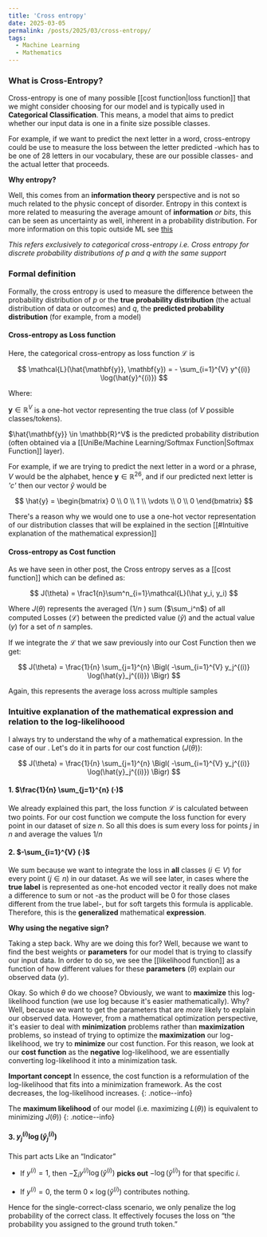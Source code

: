 ```yaml
---
title: 'Cross entropy'
date: 2025-03-05
permalink: /posts/2025/03/cross-entropy/
tags:
  - Machine Learning 
  - Mathematics
---
```


### What is Cross-Entropy?
Cross-entropy is one of many possible [[cost function|loss function]] that we might consider choosing for our model and is typically used in **Categorical Classification**. This means, a model that aims to predict whether our input data is one in a finite size possible classes.

For example, if we want to predict the next letter in a word, cross-entropy could be use to measure the loss between the letter predicted -which has to be one of 28 letters in our vocabulary, these are our possible classes- and the actual letter that proceeds.

**Why entropy?**

Well, this comes from an **information theory** perspective and is not so much related to the physic concept of disorder. Entropy in this context is more related to measuring the average amount of **information** _or bits_, this can be seen as uncertainty as well, inherent in a probability distribution. For more information on this topic outside ML see [this](https://en.wikipedia.org/wiki/Cross-entropy) 

*This refers exclusively to categorical cross-entropy i.e. Cross entropy for discrete probability distributions of $p$ and $q$ with the same support*

### Formal definition
Formally, the cross entropy is used to measure the difference between the probability distribution of $p$  or the **true probability distribution** (the actual distribution of data or outcomes) and $q$, the **predicted probability distribution** (for example, from a model)

#### Cross-entropy as Loss function
Here, the categorical cross-entropy as loss function $\mathcal{L}$ is

$$
\mathcal{L}(\hat{\mathbf{y}}, \mathbf{y}) = - \sum_{i=1}^{V} y^{(i)} \log(\hat{y}^{(i)})
$$

Where: 

$\mathbf{y} \in \mathbb{R}^V$ is a one-hot vector representing the true class (of $V$ possible classes/tokens).

$\hat{\mathbf{y}} \in \mathbb{R}^V$ is the predicted probability distribution (often obtained via a [[UniBe/Machine Learning/Softmax Function|Softmax Function]] layer).

For example, if we are trying to predict the next letter in a word or a phrase, $V$ would be the alphabet, hence $\mathbf{y} \in \mathbb{R}^{26}$, and if our predicted next letter is _'c'_ then our vector $\hat y$ would be

$$
\hat{y} = \begin{bmatrix} 0 \\ 0 \\ 1 \\ \vdots \\ 0 \\ 0 \end{bmatrix}
$$

There's a reason why we would one to use a one-hot vector representation of our distribution classes that will be explained in the section [[#Intuitive explanation of the mathematical expression]]
#### Cross-entropy as Cost function
As we have seen in other post, the Cross entropy serves as a [[cost function]] which can be defined as:

$$
J(\theta) = \frac1{n}\sum^n_{i=1}\mathcal{L}(\hat y_i, y_i)
$$

Where $J(\theta)$ represents the averaged ($1/n$ ) sum ($\sum_i^n$) of all computed Losses ($\mathcal{L}$) between the predicted value ($\hat y$) and the actual value ($y$) for a set of $n$ samples.

If we integrate the $\mathcal{L}$ that we saw previously into our Cost Function then we get: 

$$
J(\theta) = \frac{1}{n} \sum_{j=1}^{n} \Bigl( -\sum_{i=1}^{V} y_j^{(i)} \log(\hat{y}_j^{(i)}) \Bigr)
$$

Again, this represents the average loss across multiple samples

### Intuitive explanation of the mathematical expression and relation to the log-likelihoood

I always try to understand the why of a mathematical expression.  In the case of our  . 
Let's do it in parts for our cost function ($J(\theta)$):

$$
J(\theta) = \frac{1}{n} \sum_{j=1}^{n} \Bigl( -\sum_{i=1}^{V} y_j^{(i)} \log(\hat{y}_j^{(i)}) \Bigr)
$$

#### 1. $\frac{1}{n} \sum_{j=1}^{n} (·)$
We already explained this part, the loss function $\mathcal{L}$ is calculated between two points. For our cost function we compute the loss function for every point in our dataset of size $n$. So all this does is sum every loss for points $j$ in $n$ and average the values $1/n$ 

#### 2. $-\sum_{i=1}^{V} (·)$
We sum because we want to integrate the loss in **all** classes ($i \in V$) for every point ($j \in n$) in our dataset. 
As we will see later, in cases where the **true label** is represented as one-hot encoded vector it really does not make a difference to sum or not -as the product will be 0 for those clases different from the true label-, but for soft targets this formula is applicable. Therefore, this is the **generalized** mathematical **expression**. 

**Why using the negative sign?** 

Taking a step back. Why are we doing this for? Well, because we want to find the best weights or **parameters** for our model that is trying to classify our input data. 
In order to do so, we see the [[likelihood function]] as a function of how different values for these **parameters** ($\theta$) explain our observed data ($y$). 

Okay. So which $\theta$ do we choose? Obviously, we want to **maximize** this log-likelihood function (we use log because it's easier mathematically). Why? Well, because we want to get the parameters that are *more* likely to explain our observed data. However, from a mathematical  optimization perspective, it's easier to deal with **minimization** problems rather than **maximization** problems, so instead of trying to optimize the **maximization** our log-likelihood, we try to **minimize** our cost function. For this reason, we  look at our **cost function** as the **negative** log-likelihood, we are essentially converting log-likelihood it into a minimization task. 

**Important concept**
In essence, the cost function is a reformulation of the log-likelihood that fits into a minimization framework. As the cost decreases, the log-likelihood increases. 
{: .notice--info}

The **maximum likelihood** of our model (i.e. maximizing $L(\theta)$) is equivalent to minimizing $J(\theta))$
{: .notice--info}

#### 3. $y_j^{(i)} \log(\hat{y}_j^{(i)})$
This part acts Like an “Indicator”

- If $y^{(i)} = 1$, then $-\sum_i y^{(i)} \log(\hat{y}^{(i)})$ **picks out** $-\log(\hat{y}^{(i)})$ for that specific $i$.

- If $y^{(i)} = 0$, the term $0 \times \log(\hat{y}^{(i)})$ contributes nothing.

Hence for the single-correct-class scenario, we only penalize the log probability of the correct class. It effectively focuses the loss on “the probability you assigned to the ground truth token.”